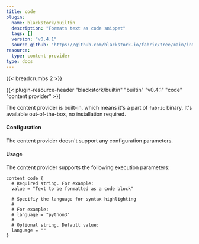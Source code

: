 ```yaml
---
title: code
plugin:
  name: blackstork/builtin
  description: "Formats text as code snippet"
  tags: []
  version: "v0.4.1"
  source_github: "https://github.com/blackstork-io/fabric/tree/main/internal/builtin/"
resource:
  type: content-provider
type: docs
---
```


{{< breadcrumbs 2 >}}

{{< plugin-resource-header "blackstork/builtin" "builtin" "v0.4.1" "code" "content provider" >}}

The content provider is built-in, which means it's a part of `fabric` binary. It's available out-of-the-box, no installation required.


#### Configuration

The content provider doesn't support any configuration parameters.

#### Usage

The content provider supports the following execution parameters:

```hcl
content code {
  # Required string. For example:
  value = "Text to be formatted as a code block"

  # Specifiy the language for syntax highlighting
  #
  # For example:
  # language = "python3"
  #
  # Optional string. Default value:
  language = ""
}
```

